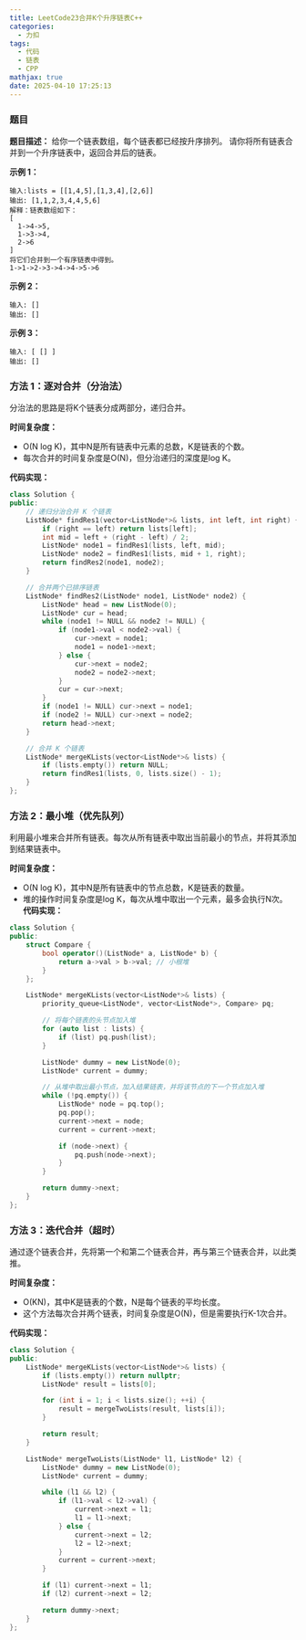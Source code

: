 ```yaml
---
title: LeetCode23合并K个升序链表C++
categories:
  - 力扣
tags:
  - 代码
  - 链表
  - CPP
mathjax: true
date: 2025-04-10 17:25:13
---
```

### 题目

**题目描述：**
给你一个链表数组，每个链表都已经按升序排列。
请你将所有链表合并到一个升序链表中，返回合并后的链表。

**示例 1：**

```
输入:lists = [[1,4,5],[1,3,4],[2,6]]
输出: [1,1,2,3,4,4,5,6]
解释：链表数组如下：
[
  1->4->5,
  1->3->4,
  2->6
]
将它们合并到一个有序链表中得到。
1->1->2->3->4->4->5->6
```

**示例 2：**

```
输入: []
输出: []
```

**示例 3：**

```
输入: [ [] ]
输出: []
```



### 方法 1：逐对合并（分治法）
分治法的思路是将K个链表分成两部分，递归合并。

**时间复杂度：**
- O(N log K)，其中N是所有链表中元素的总数，K是链表的个数。
- 每次合并的时间复杂度是O(N)，但分治递归的深度是log K。

**代码实现：**
```cpp
class Solution {
public:
    // 递归分治合并 K 个链表
    ListNode* findRes1(vector<ListNode*>& lists, int left, int right) {
        if (right == left) return lists[left];
        int mid = left + (right - left) / 2;
        ListNode* node1 = findRes1(lists, left, mid);
        ListNode* node2 = findRes1(lists, mid + 1, right);
        return findRes2(node1, node2);
    }

    // 合并两个已排序链表
    ListNode* findRes2(ListNode* node1, ListNode* node2) {
        ListNode* head = new ListNode(0);
        ListNode* cur = head;
        while (node1 != NULL && node2 != NULL) {
            if (node1->val < node2->val) {
                cur->next = node1;
                node1 = node1->next;
            } else {
                cur->next = node2;
                node2 = node2->next;
            }
            cur = cur->next;
        }
        if (node1 != NULL) cur->next = node1;
        if (node2 != NULL) cur->next = node2;
        return head->next;
    }

    // 合并 K 个链表
    ListNode* mergeKLists(vector<ListNode*>& lists) {
        if (lists.empty()) return NULL;
        return findRes1(lists, 0, lists.size() - 1);
    }
};

```



### 方法 2：最小堆（优先队列）
利用最小堆来合并所有链表。每次从所有链表中取出当前最小的节点，并将其添加到结果链表中。

**时间复杂度：**
- O(N log K)，其中N是所有链表中的节点总数，K是链表的数量。
- 堆的操作时间复杂度是log K，每次从堆中取出一个元素，最多会执行N次。
**代码实现：**
```cpp
class Solution {
public:
    struct Compare {
        bool operator()(ListNode* a, ListNode* b) {
            return a->val > b->val; // 小根堆
        }
    };

    ListNode* mergeKLists(vector<ListNode*>& lists) {
        priority_queue<ListNode*, vector<ListNode*>, Compare> pq;

        // 将每个链表的头节点加入堆
        for (auto list : lists) {
            if (list) pq.push(list);
        }

        ListNode* dummy = new ListNode(0);
        ListNode* current = dummy;

        // 从堆中取出最小节点，加入结果链表，并将该节点的下一个节点加入堆
        while (!pq.empty()) {
            ListNode* node = pq.top();
            pq.pop();
            current->next = node;
            current = current->next;

            if (node->next) {
                pq.push(node->next);
            }
        }

        return dummy->next;
    }
};
```



### 方法 3：迭代合并（超时）
通过逐个链表合并，先将第一个和第二个链表合并，再与第三个链表合并，以此类推。

**时间复杂度：**
- O(KN)，其中K是链表的个数，N是每个链表的平均长度。
- 这个方法每次合并两个链表，时间复杂度是O(N)，但是需要执行K-1次合并。

**代码实现：**
```cpp
class Solution {
public:
    ListNode* mergeKLists(vector<ListNode*>& lists) {
        if (lists.empty()) return nullptr;
        ListNode* result = lists[0];

        for (int i = 1; i < lists.size(); ++i) {
            result = mergeTwoLists(result, lists[i]);
        }

        return result;
    }

    ListNode* mergeTwoLists(ListNode* l1, ListNode* l2) {
        ListNode* dummy = new ListNode(0);
        ListNode* current = dummy;

        while (l1 && l2) {
            if (l1->val < l2->val) {
                current->next = l1;
                l1 = l1->next;
            } else {
                current->next = l2;
                l2 = l2->next;
            }
            current = current->next;
        }

        if (l1) current->next = l1;
        if (l2) current->next = l2;

        return dummy->next;
    }
};
```
